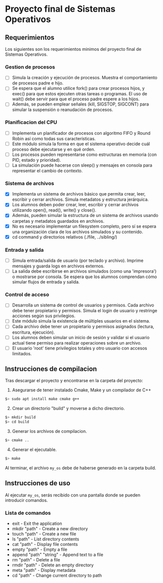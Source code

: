 # Proyecto final de Sistemas Operativos

## Requerimientos
Los siguientes son los requerimientos minimos del proyecto final de Sistemas Operativos.

### Gestion de procesos
- [ ] Simula la creación y ejecución de procesos. Muestra el comportamiento de procesos padre e hijo. 
- [ ] Se espera que el alumno utilice fork() para crear procesos hijos, y exec() para que estos ejecuten otras tareas o programas. El uso de wait() debe servir para que el proceso padre espere a los hijos. 
- [ ] Además, se pueden emplear señales (kill, SIGSTOP, SIGCONT) para simular la suspensión o reanudación de procesos.

### Planificacion del CPU
- [ ] Implementa un planificador de procesos con algoritmo FIFO y Round Robin así como todas sus características.
- [ ] Este módulo simula la forma en que el sistema operativo decide cuál proceso debe ejecutarse y en qué orden.
- [ ] Los procesos pueden representarse como estructuras en memoria (con PID, estado y prioridad).
- [ ] La simulación puede hacerse con sleep() y mensajes en consola para representar el cambio de contexto.

### Sistema de archivos
- [x] Implementa un sistema de archivos básico que permita crear, leer, escribir y cerrar archivos. Simula metadatos y estructura jerárquica.
- [x] Los alumnos deben poder crear, leer, escribir y cerrar archivos utilizando open(), read(), write() y close().
- [x] Además, pueden simular la estructura de un sistema de archivos usando carpetas y metadatos guardados en archivos.
- [x] No es necesario implementar un filesystem completo, pero sí se espera una organización clara de los archivos simulados y su contenido.
- [x] cd command y directorios relativos (./file, ../sibling/)

### Entrada y salida
- [ ] Simula entrada/salida de usuario (por teclado y archivo). Imprime mensajes y guarda logs en archivos externos.
- [ ] La salida debe escribirse en archivos simulados (como una 'impresora') o mostrarse por consola. Se espera que los alumnos comprendan cómo simular flujos de entrada y salida.

### Control de acceso
- [ ] Desarrolla un sistema de control de usuarios y permisos. Cada archivo debe tener propietario y permisos. Simula el login de usuario y restringe acciones según sus privilegios.
- [ ] Este módulo simula la existencia de múltiples usuarios en el sistema.
- [ ] Cada archivo debe tener un propietario y permisos asignados (lectura, escritura, ejecución).
- [ ] Los alumnos deben simular un inicio de sesión y validar si el usuario actual tiene permiso para realizar operaciones sobre un archivo.
- [ ] El usuario 'root' tiene privilegios totales y otro usuario con accesos limitados.

## Instrucciones de compilacion
Tras descargar el proyecto y encontrarse en la carpeta del proyecto:

1. Asegurarse de tener instalado Cmake, Make y un compilador de C++
```bash
$> sudo apt install make cmake g++
```

2. Crear un directorio "build" y moverse a dicho directorio.
```bash
$> mkdir build
$> cd build
```

3. Generar los archivos de compilacion.
```bash
$> cmake ..
```

4. Generar el ejecutable.
```bash
$> make 
```

Al terminar, el archivo `my_os` debe de haberse generado en la carpeta build.

## Instrucciones de uso
Al ejecutar `my_os`, serás recibido con una pantalla donde se pueden introducir comandos.

### Lista de comandos

- exit                      - Exit the application
- mkdir "path"              - Create a new directory
- touch "path"              - Create a new file
- ls "path"                 - List directory contents
- cat "path"                - Display file contents
- empty "path"              - Empty a file
- append "path" "string"    - Append text to a file
- rm "path"                 - Delete a file
- rmdir "path"              - Delete an empty directory
- meta "path"               - Display metadata
- cd "path"                 - Change current directory to path
